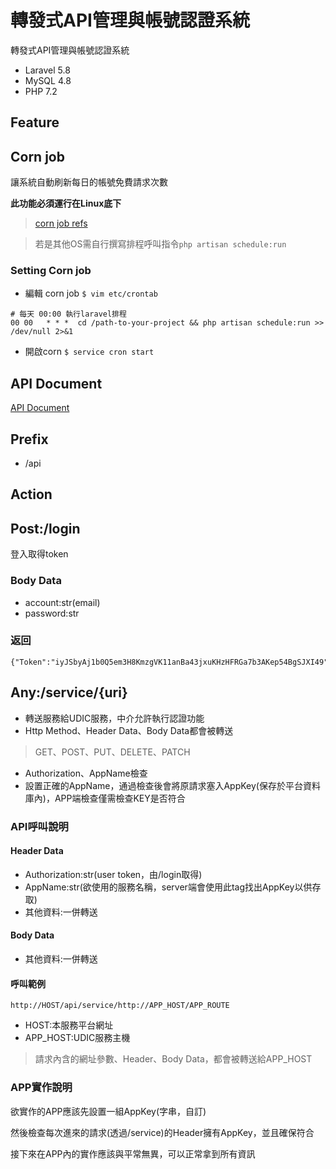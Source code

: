 # 轉發式API管理與帳號認證系統
轉發式API管理與帳號認證系統
- Laravel 5.8
- MySQL 4.8
- PHP 7.2
## Feature


## Corn job
讓系統自動刷新每日的帳號免費請求次數

**此功能必須運行在Linux底下**
> [corn job refs](https://jqnets.com/blog/ubuntu-%E6%8E%92%E7%A8%8B%E8%A8%AD%E5%AE%9A-%EF%BC%9Acrontab-%E6%8E%92%E7%A8%8B%E4%BD%BF%E7%94%A8%E6%95%99%E5%AD%B8/)

> 若是其他OS需自行撰寫排程呼叫指令`php artisan schedule:run`
### Setting Corn job
- 編輯 corn job `$ vim etc/crontab`
```
# 每天 00:00 執行laravel排程
00 00   * * *  cd /path-to-your-project && php artisan schedule:run >> /dev/null 2>&1
```

- 開啟corn `$ service cron start`

## API Document
[API Document](https://documenter.getpostman.com/view/981584/SWTG6bHK?version=latest)

## Prefix
- /api
## Action
## Post:/login
登入取得token
### Body Data
- account:str(email)
- password:str
### 返回
```
{"Token":"iyJSbyAj1b0Q5em3H8KmzgVK11anBa43jxuKHzHFRGa7b3AKep54BgSJXI49"}
```

## Any:/service/{uri}
- 轉送服務給UDIC服務，中介允許執行認證功能
- Http Method、Header Data、Body Data都會被轉送
> GET、POST、PUT、DELETE、PATCH
- Authorization、AppName檢查
- 設置正確的AppName，通過檢查後會將原請求塞入AppKey(保存於平台資料庫內)，APP端檢查僅需檢查KEY是否符合
### API呼叫說明
#### Header Data
- Authorization:str(user token，由/login取得)
- AppName:str(欲使用的服務名稱，server端會使用此tag找出AppKey以供存取)
- 其他資料:一併轉送

#### Body Data
- 其他資料:一併轉送

#### 呼叫範例
```
http://HOST/api/service/http://APP_HOST/APP_ROUTE
```
- HOST:本服務平台網址
- APP_HOST:UDIC服務主機
> 請求內含的網址參數、Header、Body Data，都會被轉送給APP_HOST

### APP實作說明
欲實作的APP應該先設置一組AppKey(字串，自訂)

然後檢查每次進來的請求(透過/service)的Header擁有AppKey，並且確保符合

接下來在APP內的實作應該與平常無異，可以正常拿到所有資訊